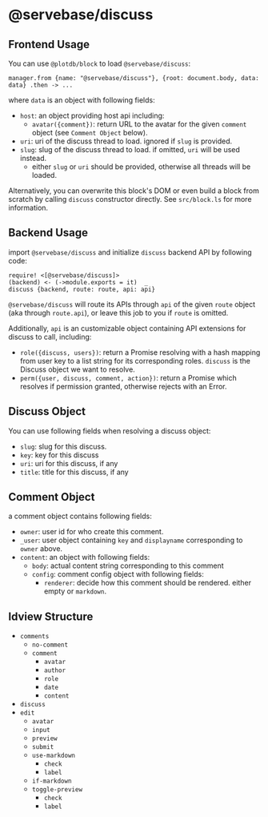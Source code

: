 # @servebase/discuss

## Frontend Usage

You can use `@plotdb/block` to load `@servebase/discuss`:

    manager.from {name: "@servebase/discuss"}, {root: document.body, data: data} .then -> ...

where `data` is an object with following fields:

 - `host`: an object providing host api including:
   - `avatar({comment})`: return URL to the avatar for the given `comment` object (see `Comment Object` below).
 - `uri`: uri of the discuss thread to load. ignored if `slug` is provided.
 - `slug`: slug of the discuss thread to load. if omitted, `uri` will be used instead.
   - either `slug` or `uri` should be provided, otherwise all threads will be loaded.

Alternatively, you can overwrite this block's DOM or even build a block from scratch by calling `discuss` constructor directly. See `src/block.ls` for more information.


## Backend Usage


import `@servebase/discuss` and initialize `discuss` backend API by following code:

    require! <[@servebase/discuss]>
    (backend) <- (->module.exports = it)  _
    discuss {backend, route: route, api: api}

`@servebase/discuss` will route its APIs through `api` of the given `route` object (aka through `route.api`), or leave this job to you if `route` is omitted.

Additionally, `api` is an customizable object containing API extensions for discuss to call, including:

 - `role({discuss, users})`: return a Promise resolving with a hash mapping from user key to a list string for its corresponding roles. `discuss` is the Discuss object we want to resolve.
 - `perm({user, discuss, comment, action})`: return a Promise which resolves if permission granted, otherwise rejects with an Error.


## Discuss Object

You can use following fields when resolving a discuss object:

 - `slug`: slug for this discuss.
 - `key`: key for this discuss
 - `uri`: uri for this discuss, if any
 - `title`: title for this discuss, if any


## Comment Object

a comment object contains following fields:

 - `owner`: user id for who create this comment.
 - `_user`: user object containing `key` and `displayname` corresponding to `owner` above.
 - `content`: an object with following fields:
   - `body`: actual content string corresponding to this comment
   - `config`: comment config object with following fields:
     - `renderer`: decide how this comment should be rendered. either empty or `markdown`.


## ldview Structure
 
 - `comments`
   - `no-comment`
   - `comment`
     - `avatar`
     - `author`
     - `role`
     - `date`
     - `content`
 - `discuss`
 - `edit`
   - `avatar`
   - `input`
   - `preview`
   - `submit` 
   - `use-markdown`
     - `check`
     - `label`
   - `if-markdown`
   - `toggle-preview`
     - `check`
     - `label`
